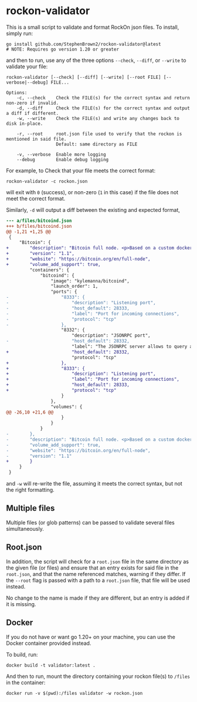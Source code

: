 # rockon-validator

This is a small script to validate and format RockOn json files. To install, simply run:

```
go install github.com/StephenBrown2/rockon-validator@latest
# NOTE: Requires go version 1.20 or greater
```

and then to run, use any of the three options `--check`, `--diff`, or `--write` to validate your file:

```
rockon-validator [--check] [--diff] [--write] [--root FILE] [--verbose|--debug] FILE...

Options:
    -c, --check    Check the FILE(s) for the correct syntax and return non-zero if invalid.
    -d, --diff     Check the FILE(s) for the correct syntax and output a diff if different.
    -w, --write    Check the FILE(s) and write any changes back to disk in-place.

    -r, --root     root.json file used to verify that the rockon is mentioned in said file.
                   Default: same directory as FILE

    -v, --verbose  Enable more logging
    --debug        Enable debug logging
```

For example, to Check that your file meets the correct format:

```
rockon-validator -c rockon.json
```

will exit with `0` (success), or non-zero (`1` in this case) if the file does not meet the correct format.

Similarly, `-d` will output a diff between the existing and expected format,

```diff
--- a/files/bitcoind.json
+++ b/files/bitcoind.json
@@ -1,21 +1,25 @@
 {
     "Bitcoin": {
+        "description": "Bitcoin full node. <p>Based on a custom docker image: <a href='https://hub.docker.com/r/kylemanna/bitcoind' target='_blank'>https://hub.docker.com/r/kylemanna/bitcoind</a>, available for amd64 architecture only.</p>",
+        "version": "1.1",
+        "website": "https://bitcoin.org/en/full-node",
+        "volume_add_support": true,
         "containers": {
             "bitcoind": {
                 "image": "kylemanna/bitcoind",
                 "launch_order": 1,
                 "ports": {
-                    "8333": {
-                        "description": "Listening port",
-                        "host_default": 28333,
-                        "label": "Port for incoming connections",
-                        "protocol": "tcp"
-                    },
                     "8332": {
                         "description": "JSONRPC port",
-                        "host_default": 28332,
                         "label": "The JSONRPC server allows to query and control the server remotely",
+                        "host_default": 28332,
                         "protocol": "tcp"
+                    },
+                    "8333": {
+                        "description": "Listening port",
+                        "label": "Port for incoming connections",
+                        "host_default": 28333,
+                        "protocol": "tcp"
                     }
                 },
                 "volumes": {
@@ -26,10 +21,6 @@
                     }
                 }
             }
-        },
-        "description": "Bitcoin full node. <p>Based on a custom docker image: <a href='https://hub.docker.com/r/kylemanna/bitcoind' target='_blank'>https://hub.docker.com/r/kylemanna/bitcoind</a>, available for amd64 architecture only.</p>",
-        "volume_add_support": true,
-        "website": "https://bitcoin.org/en/full-node",
-        "version": "1.1"
+        }
     }
 }
```

and `-w` will re-write the file, assuming it meets the correct syntax, but not the right formatting.

## Multiple files

Multiple files (or glob patterns) can be passed to validate several files simultaneously.

## Root.json

In addition, the script will check for a `root.json` file in the same directory as the given file (or files)
and ensure that an entry exists for said file in the `root.json`, and that the name referenced matches, warning
if they differ. If the `--root` flag is passed with a path to a `root.json` file, that file will be used instead.

No change to the name is made if they are different, but an entry is added if it is missing.

## Docker

If you do not have or want go 1.20+ on your machine, you can use the Docker container provided instead.

To build, run:

```
docker build -t validator:latest .
```

And then to run, mount the directory containing your rockon file(s) to `/files` in the container:

```
docker run -v $(pwd):/files validator -w rockon.json
```

